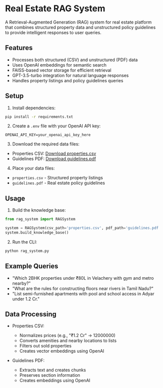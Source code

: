 # Real Estate RAG System

A Retrieval-Augmented Generation (RAG) system for real estate platform that combines structured property data and unstructured policy guidelines to provide intelligent responses to user queries.

## Features

- Processes both structured (CSV) and unstructured (PDF) data
- Uses OpenAI embeddings for semantic search
- FAISS-based vector storage for efficient retrieval
- GPT-3.5-turbo integration for natural language responses
- Handles property listings and policy guidelines queries

## Setup

1. Install dependencies:
```bash
pip install -r requirements.txt
```

2. Create a `.env` file with your OpenAI API key:
```
OPENAI_API_KEY=your_openai_api_key_here
```

3. Download the required data files:
- Properties CSV: [Download properties.csv](https://drive.google.com/file/d/1tfMDeQN5BzIsKkcxM6V_qdJoj6u0AXDs/view?usp=sharing)
- Guidelines PDF: [Download guidelines.pdf](https://drive.google.com/file/d/18hb_T3U7fRxw_82oAHUuFPcjrYa8B7eF/view?usp=sharing)

4. Place your data files:
- `properties.csv` - Structured property listings
- `guidelines.pdf` - Real estate policy guidelines

## Usage

1. Build the knowledge base:
```python
from rag_system import RAGSystem

system = RAGSystem(csv_path='properties.csv', pdf_path='guidelines.pdf')
system.build_knowledge_base()
```

2. Run the CLI:
```python
python rag_system.py
```

## Example Queries

- "Which 2BHK properties under ₹80L in Velachery with gym and metro nearby?"
- "What are the rules for constructing floors near rivers in Tamil Nadu?"
- "List semi-furnished apartments with pool and school access in Adyar under 1.2 Cr."

## Data Processing

- Properties CSV:
  - Normalizes prices (e.g., "₹1.2 Cr" → 12000000)
  - Converts amenities and nearby locations to lists
  - Filters out sold properties
  - Creates vector embeddings using OpenAI

- Guidelines PDF:
  - Extracts text and creates chunks
  - Preserves section information
  - Creates embeddings using OpenAI
